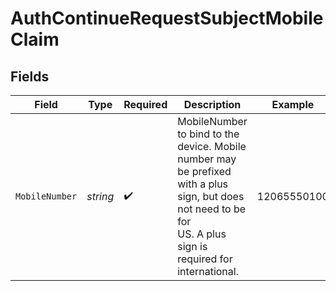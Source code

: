 # AuthContinueRequestSubjectMobileClaim


## Fields

| Field                                                                                                                                                          | Type                                                                                                                                                           | Required                                                                                                                                                       | Description                                                                                                                                                    | Example                                                                                                                                                        |
| -------------------------------------------------------------------------------------------------------------------------------------------------------------- | -------------------------------------------------------------------------------------------------------------------------------------------------------------- | -------------------------------------------------------------------------------------------------------------------------------------------------------------- | -------------------------------------------------------------------------------------------------------------------------------------------------------------- | -------------------------------------------------------------------------------------------------------------------------------------------------------------- |
| `MobileNumber`                                                                                                                                                 | *string*                                                                                                                                                       | :heavy_check_mark:                                                                                                                                             | MobileNumber to bind to the device. Mobile number may be prefixed with a plus sign, but does not need to be for<br/>US. A plus sign is required for international. | 12065550100                                                                                                                                                    |